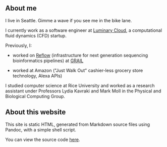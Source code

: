 ## About me

I live in Seattle. Gimme a wave if you see me in the bike lane.

I currently work as a software engineer at <a
href="https://www.luminarycloud.com">Luminary Cloud</a>, a computational fluid
dynamics (CFD) startup.

Previously, I:

- worked on [Reflow](https://github.com/grailbio/reflow) (infrastructure for
next generation sequencing bioinformatics pipelines) at
[GRAIL](https://grail.com)

- worked at Amazon ("Just Walk Out" cashier-less grocery store technology, Alexa
APIs)


I studied computer science at Rice University and worked as a research assistant
under Professors Lydia Kavraki and Mark Moll in the Physical and Biological
Computing Group.

## About this website

This site is static HTML, generated from Markdown source files using Pandoc,
with a simple shell script.

You can view the source code [here](https://github.com/prb2/prb2.github.io/).

